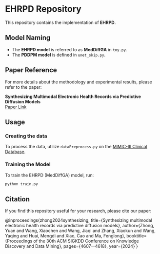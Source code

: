 # EHRPD Repository

This repository contains the implementation of **EHRPD**.

## Model Naming
- The **EHRPD model** is referred to as **MedDiffGA** in `toy.py`.
- The **PDDPM model** is defined in `unet_skip.py`.

## Paper Reference
For more details about the methodology and experimental results, please refer to the paper:

**Synthesizing Multimodal Electronic Health Records via Predictive Diffusion Models**  
[Paper Link](https://dl.acm.org/doi/abs/10.1145/3637528.3671836)

## Usage

### Creating the data

To process the data, utilize `dataPreprocess.py` on the [MIMIC-III Clinical Database](https://physionet.org/content/mimiciii/1.4/).

### Training the Model
To train the EHRPD (MedDiffGA) model, run:
```sh
python train.py
```

## Citation
If you find this repository useful for your research, please cite our paper:

@inproceedings{zhong2024synthesizing,
  title={Synthesizing multimodal electronic health records via predictive diffusion models},
  author={Zhong, Yuan and Wang, Xiaochen and Wang, Jiaqi and Zhang, Xiaokun and Wang, Yaqing and Huai, Mengdi and Xiao, Cao and Ma, Fenglong},
  booktitle={Proceedings of the 30th ACM SIGKDD Conference on Knowledge Discovery and Data Mining},
  pages={4607--4618},
  year={2024}
}
